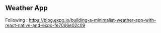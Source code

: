 ## Weather App

Following : https://blog.expo.io/building-a-minimalist-weather-app-with-react-native-and-expo-fe7066e02c09
